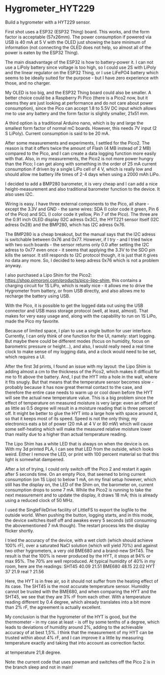 # Hygrometer_HYT229
Build a hygrometer with a HYT229 sensor.

First shot uses a ESP32 (ESP32 Thing) board. This works, and the form factor is acceptable (57x26mm).
The power consumption if powered via USB is 40 mA at 5 V with the OLED just showing the bare
minimum of information (not connecting the OLED does not help, so almost all of the power is eaten by
the ESP32 Thing). 

The main disadvantage of the ESP32 is how to battery-power it. I can not use a LiPoly battery
since voltage is too high, so I could use 2S with LiPoly and the linear regulator on the ESP32 Thing,
or I use LiFePO4 battery which seems to be ideally suited for the purpose - but I have zero experience
with those, and no charger.

My OLED is too big, and the ESP32 Thing board could also be smaller. A better choice could be a 
Raspberry Pi Pico (there is a Pico2 now, but it seems they are just looking at performance and do not
care about power consumption), since the Pico can accept 1.8 to 5.5V DC input which allows me to use
any battery and the form factor is slightly smaller, 21x51 mm.

A third option is a traditional Arduino nano, which is by and large the smallest form factor of normal
mC boards. However, this needs 7V input (2 S LiPoly). Current consumption is said to be 20 mA.

After some measurements and experiments, I settled for the Pico2. The reason is that it offers twice the
amount of Flash (4 MB instead of 2 MB) compared to the Pico, and I can create a data logging function more easily with that.
Also, in my measurements, the Pico2 is not more power hungry than the Pico; I can get along with something
in the order of 25 mA current consumption if driven by a single LiPo cell of 4 V, which is really low and
should allow me battery life times of 2-4 days when using a 2000 mAh LiPo.  

I decided to add a BMP280 barometer, it is very cheap and I can add a nice height-measurement and also
traditional barometer function to the device. It also uses I2C.

Wiring is easy. I have three external components to the Pico, all share - except the 3.3V and GND - the same
wires: SDA (I color code it green, Pin 6 of the Pico) and SCL (I color code it yellow, Pin 7 of the Pico).
The three are the 0.91 inch OLED display (I2C adress 0x3C), the HYT221 sensor itself (I2C adress 0x28) and
the BMP280, which has I2C adress 0x76. 

The BMP280 is a cheap breakout, but the manual says that the I2C adress is switchable between 0x76 and 0x77.
However, if I try - and I tried twice with two such boards - the sensor returns only 0.0 after setting the
I2C adress to 0x77 even once - it seems that applying the 3.3V to the SDO pin kills the sensor. It still
responds to I2C protocol though, it is just that it gives no data any more. So, I decided to keep adress 0x76
which is not a problem anyway.

I also purchased a Lipo Shim for the Pico2: https://shop.pimoroni.com/products/pico-lipo-shim, this contains
a charging circuit for 1S LiPo, which is really nice - it allows me to drive the Hygrometer from battery,
or from USB directly, and also allows me to recharge the battery using USB.

With the Pico, it is possible to get the logged data out using the USB connector and USB mass storage protocol
(well, at least, almost). That makes for very easy usage and, along with the capability to run on 1S LiPo, made
the Pico my favorite.

Because of limited space, I plan to use a single button for user interface. Currently, I can only think of one
function for the UI, namely: start logging. But maybe there could be different modes (focus on humidity, focus
on barometric pressure or height...), and also, I would really need a real time clock to make sense of my
logging data, and a clock would need to be set, which requires a UI.

After the first 3d prints, I found an issue with my layout: the Lipo Shim is adding almost a cm to the thickness
of the Pico2, which makes it difficult for me to fit above the battery. And, I put the HYT into a hole in the
wall, where it fits snugly. But that means that the temperature sensor becomes slow - probably because it has
now great thermal contact to the case, and therefore the entire case needs to warm up or cool down before the HYT
will see the actual new temperature value. This is a big problem since the effect of temperature on measured
moisture is very large: even an offset of as little as 0.5 degree will result in a moisture reading that is
three percent off. It might be better to glue the HYT into a large hole with space around it, so that it keeps 
most of its speed. Speed is not the only thing; my electronics eats a bit of power (20 mA at 4 V or 80 mW) which
will cause some self-heating which will make the measured relative moisture lower than reality due to a higher than
actual temperature reading.

The Lipo Shim has a white LED that is always on when the device is on. With my 3d printed PLA, I can see that LED
from the outside, which looks weird. Either I remove the LED, or print with 100 percent material so that this light
is somewhat dampened.

After a lot of trying, I could only switch off the Pico 2 and restart it again after 5 seconds time. On an empty
Pico, that seemed to bring current consumption (on 1S Lipo) to below 1 mA, on my final setup however, which still
has the display on, the LED of the Shim on, the barometer on, current consumption drops to some 7 mA. While the
Pico2 is running to take the next measurement and to update the display, it draws 18 mA; this is already using
a reduced clock of 50 MHz.

I used the SingleFileDrive facility of LittleFS to export the logfile to the outside world. When pushing the button,
logging starts, and in this mode, the device switches itself off and awakes every 5 seconds (still consuming the
abovementioned 7 mA though). The restart process lets the display flicker shortly.

I tried the accuracy of the device, with a wet cloth (which should achieve 100% rF), over a saturated NaCl solution
(which will yield 70%) and against two other hygrometers, a very old BME680 and a brand-new SHT45. The result is that
the 100% is never produced by the HYT, it stops at 94% or max 95%. The 70% are well reproduced. At typical humidity
of 40% in my room, here are the readings:
SHT45  40.09   21.51
BME680  48.15  22.02
HYT     37     21.9
real    ?      21.56

Here, the HYT is in free air, so it should not suffer from the heating effect of its case. The SHT45 is the most 
accurate temperature sensor.
Humidity cannot be trusted with the BME680, and when comparing the HYT and the SHT45, we see that they are 3% rF
from each other. With a temperature reading different by 0.4 degree, which already translates into a bit more than
2% rF, the agreement is actually excellent.

My conclusion is that the hygrometer of the HYT is good, but the thermometer - in my case at least - is off by some
tenths of a degree, which leads to deviations of humidity around 2%, adding to the achievable accuracy of at best 1,5%.
I think that the measurement of my HYT can be trusted within about 4% rF, and I can improve it a little by measuring 
temperature exactly and taking that into account as correction factor.

 
at temperature 21,8 degree. 

Note: the current code that uses powman and switches off the Pico 2 is in the branch sleep and not in main!

